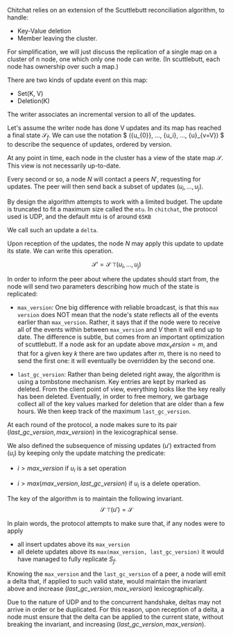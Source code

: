 Chitchat relies on an extension of the Scuttlebutt reconciliation algorithm, to handle:
- Key-Value deletion
- Member leaving the cluster.

For simplification, we will just discuss the replication of a single map on a cluster of n node, one which only one node can write.
(In scuttlebutt, each node has ownership over such a map.)

There are two kinds of update event on this map:
- Set(K, V)
- Deletion(K)

The writer associates an incremental version to all of the updates.

Let's assume the writer node has done V updates and its map has reached a final
state $\mathcal{S}_f$.
We can use the notation $ ({u_{0}}, ..., {u_i}, ..., {u}_{v=V}) $ to describe the sequence of updates, ordered by version.

At any point in time, each node in the cluster has a view of the state map $\mathcal{S}$. This view is not necessarily up-to-date.

Every second or so, a node $N$ will contact a peers $N'$, requesting for updates. The peer will then send back a subset of updates $(u_i, ..., u_j)$.

By design the algorithm attempts to work with a limited budget. The update is truncated to fit a maximum size called the `mtu`. In `chitchat`, the protocol used is UDP, and the default mtu is of around `65KB`

We call such an update a `delta`.

Upon reception of the updates, the node $N$ may apply this update to update its state.
We can write this operation.

$$\mathcal{S}' = \mathcal{S}~ \top \left(u_i, ..., u_j\right)$$

In order to inform the peer about where the updates should start from, the
node will send two parameters describing how much of the state is replicated:

- `max_version`: One big difference with reliable broadcast, is that this `max version` does NOT mean that the node's state reflects all of the events earlier than
`max_version`. Rather, it says that if the node were to receive all of the events within between `max_version` and $V$ then it will end up to date.
The difference is subtle, but comes from an important optimization of scuttlebutt.
If a node ask for an update above $max_version = m$, and that for a given key $k$ there are two updates after $m$, there is no need to send the first one: it will eventually be overridden by the second one.

- `last_gc_version`: Rather than being deleted right away, the algorithm is using a tombstone mechanism. Key entries are kept by marked as deleted. From the client point of view, everything looks like the key really has been deleted. Eventually, in order
to free memory, we garbage collect all of the key values marked for deletion that are older than a few hours. We then keep track of the maximum `last_gc_version`.

At each round of the protocol, a node makes sure to its pair $(last\_gc\_version, max\_version)$ in the lexicographical sense.

We also defined the subsequence of missing updates $(u')$ extracted from $(u_i)$ by keeping only the update matching the predicate:

- $i > max\_version$ if $u_i$ is a set operation

- $i > max(max\_version, last\_gc\_version)$ if $u_i$ is a delete operation.

The key of the algorithm is to maintain the following invariant.
$$ \mathcal{S}~\top (u') = \mathcal{S}$$

In plain words, the protocol attempts to make sure that, if any nodes were to apply
- all insert updates above its `max_version`
- all delete updates above its `max(max_version, last_gc_version)`
it would have managed to fully replicate $S_f$.

Knowing the `max_version` and the `last_gc_version` of a peer, a node will emit a delta that, if applied to such valid state, would maintain the invariant above and
increase $(last\_gc\_version, max\_version)$ lexicographically.

Due to the nature of UDP and to the concurrent handshake, deltas may not arrive in order or be duplicated. For this reason, upon reception of a delta, a node must ensure that the delta can be applied to the current state, without breaking the invariant,
and increasing $(last\_gc\_version, max\_version)$.




